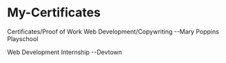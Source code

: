 # My-Certificates
Certificates/Proof of Work
Web Development/Copywriting
 --Mary Poppins Playschool

Web Development Internship
 --Devtown

